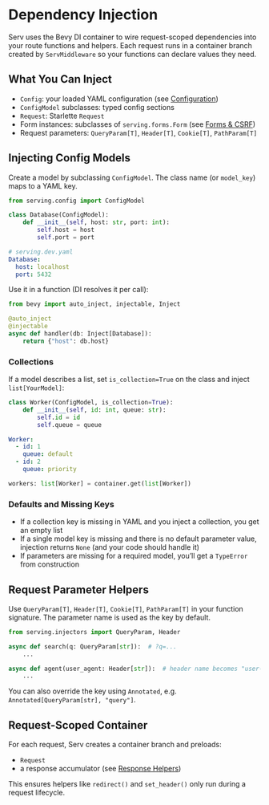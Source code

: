 # Dependency Injection

Serv uses the Bevy DI container to wire request-scoped dependencies into your route functions and helpers. Each request runs in a container branch created by `ServMiddleware` so your functions can declare values they need.

## What You Can Inject

- `Config`: your loaded YAML configuration (see [Configuration](configuration.md))
- `ConfigModel` subclasses: typed config sections
- `Request`: Starlette `Request`
- Form instances: subclasses of `serving.forms.Form` (see [Forms & CSRF](forms.md))
- Request parameters: `QueryParam[T]`, `Header[T]`, `Cookie[T]`, `PathParam[T]`

## Injecting Config Models

Create a model by subclassing `ConfigModel`. The class name (or `model_key`) maps to a YAML key.

```python
from serving.config import ConfigModel

class Database(ConfigModel):
    def __init__(self, host: str, port: int):
        self.host = host
        self.port = port
```

```yaml
# serving.dev.yaml
Database:
  host: localhost
  port: 5432
```

Use it in a function (DI resolves it per call):

```python
from bevy import auto_inject, injectable, Inject

@auto_inject
@injectable
async def handler(db: Inject[Database]):
    return {"host": db.host}
```

### Collections

If a model describes a list, set `is_collection=True` on the class and inject `list[YourModel]`:

```python
class Worker(ConfigModel, is_collection=True):
    def __init__(self, id: int, queue: str):
        self.id = id
        self.queue = queue
```

```yaml
Worker:
  - id: 1
    queue: default
  - id: 2
    queue: priority
```

```python
workers: list[Worker] = container.get(list[Worker])
```

### Defaults and Missing Keys

- If a collection key is missing in YAML and you inject a collection, you get an empty list
- If a single model key is missing and there is no default parameter value, injection returns `None` (and your code should handle it)
- If parameters are missing for a required model, you’ll get a `TypeError` from construction

## Request Parameter Helpers

Use `QueryParam[T]`, `Header[T]`, `Cookie[T]`, `PathParam[T]` in your function signature. The parameter name is used as the key by default.

```python
from serving.injectors import QueryParam, Header

async def search(q: QueryParam[str]):  # ?q=...
    ...

async def agent(user_agent: Header[str]):  # header name becomes "user-agent"
    ...
```

You can also override the key using `Annotated`, e.g. `Annotated[QueryParam[str], "query"]`.

## Request-Scoped Container

For each request, Serv creates a container branch and preloads:

- `Request`
- a response accumulator (see [Response Helpers](response.md))

This ensures helpers like `redirect()` and `set_header()` only run during a request lifecycle.
